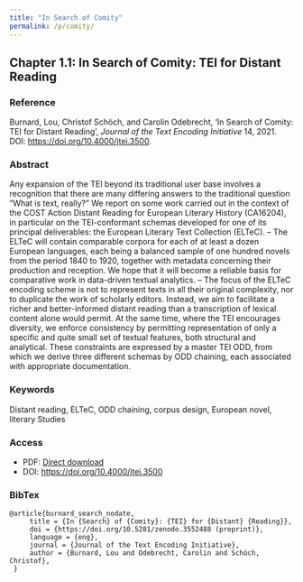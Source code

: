 ```yaml
---
title: "In Search of Comity"
permalink: /p/comity/
---
```


## Chapter 1.1: In Search of Comity: TEI for Distant Reading

### Reference

Burnard, Lou, Christof Schöch, and Carolin Odebrecht, ‘In Search of Comity: TEI for Distant Reading’, _Journal of the Text Encoding Initiative_ 14, 2021. DOI: https://doi.org/10.4000/jtei.3500.

### Abstract

Any expansion of the TEI beyond its traditional user base involves a recognition that there are many differing answers to the traditional question “What is text, really?” We report on some work carried out in the context of the COST Action Distant Reading for European Literary History (CA16204), in particular on the TEI-conformant schemas developed for one of its principal deliverables: the European Literary Text Collection (ELTeC). – The ELTeC will contain comparable corpora for each of at least a dozen European languages, each being a balanced sample of one hundred novels from the period 1840 to 1920, together with metadata concerning their production and reception. We hope that it will become a reliable basis for comparative work in data-driven textual analytics. – The focus of the ELTeC encoding scheme is not to represent texts in all their original complexity, nor to duplicate the work of scholarly editors. Instead, we aim to facilitate a richer and better-informed distant reading than a transcription of lexical content alone would permit. At the same time, where the TEI encourages diversity, we enforce consistency by permitting representation of only a specific and quite small set of textual features, both structural and analytical. These constraints are expressed by a master TEI ODD, from which we derive three different schemas by ODD chaining, each associated with appropriate documentation.

### Keywords

Distant reading, ELTeC, ODD chaining, corpus design, European novel, literary Studies

### Access

* PDF: [Direct download](https://github.com/distantreading/Compendium/raw/main/f/comity.pdf)
* DOI: https://doi.org/10.4000/jtei.3500


### BibTex

```
@article{burnard_search_nodate,
     title = {In {Search} of {Comity}: {TEI} for {Distant} {Reading}},
     doi = {https://doi.org/10.5281/zenodo.3552488 (preprint)},
     language = {eng},
     journal = {Journal of the Text Encoding Initiative},
     author = {Burnard, Lou and Odebrecht, Carolin and Schöch, Christof},
 }
```

<script src="https://bibbase.org/show?bib=https://github.com/distantreading/Compendium/raw/main/b/comity.bib&jsonp=1&fullnames=1&hidemenu=true"></script>

